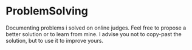 # ProblemSolving
Documenting problems i solved on online judges.
Feel free to propose a better solution or to learn from mine.
I advise you not to copy-past the solution, but to use it to improve yours.
